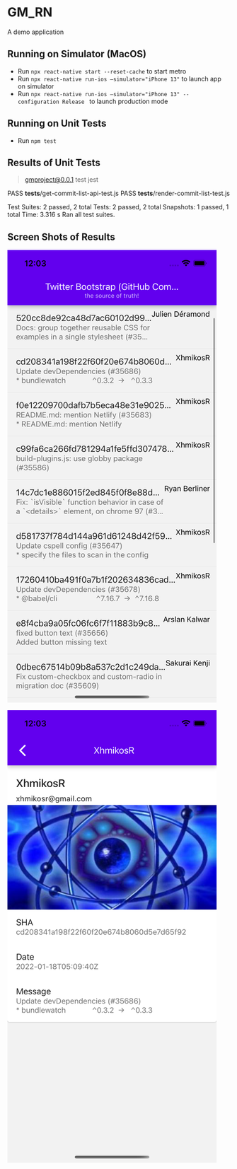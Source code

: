 # GM_RN
A demo application

## Running on Simulator (MacOS)

- Run `npx react-native start --reset-cache` to start metro
- Run `npx react-native run-ios —simulator="iPhone 13"` to launch app on simulator
- Run `npx react-native run-ios —simulator="iPhone 13" --configuration Release ` to launch production mode

## Running on Unit Tests
- Run `npm test`

## Results of Unit Tests
> gmproject@0.0.1 test
> jest

 PASS  __tests__/get-commit-list-api-test.js
 PASS  __tests__/render-commit-list-test.js

Test Suites: 2 passed, 2 total
Tests:       2 passed, 2 total
Snapshots:   1 passed, 1 total
Time:        3.316 s
Ran all test suites.

## Screen Shots of Results

![Alt text](list.png?raw=true "List")

![Alt text](detail.png?raw=true "Detail")
